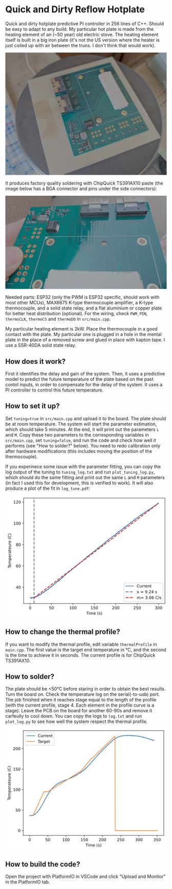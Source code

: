 # Quick and Dirty Reflow Hotplate

Quick and dirty hotplate predictive PI controller in 256 lines of C++. Should be easy to adapt to any build. My particular hot plate is made from the heating element of an (~50 year) old electric stove. The heating element itself is built in a big iron plate (it's not the US version where the heater is just coiled up with air between the truns. I don't think that would work).

![hot plate](assets/hot_plate.jpg)

It produces factory quality soldering with ChipQuick TS391AX10 paste (the image below has a BGA connector and pins under the side connectors):

![pcb](assets/PCB.jpg)

Needed parts: ESP32 (only the PWM is ESP32 specific, should work with most other MCUs), MAX6675 K-type thermocouple amplifier, a K-type thermocouple, and a solid state relay, and a flat aluminium or copper plate for better heat distribution (optional). For the wiring, check `PWM_PIN`, `thermoCLK`, `thermoCS` and `thermoDO` in `src/main.cpp`.

My particular heating element is 2kW. Place the thermocouple in a good contact with the plate. My particular one is plugged in a hole in the mental plate in the place of a removed screw and glued in place with kapton tape. I use a SSR-40DA solid state relay.

## How does it work?

First it identifies the delay and gain of the system. Then, it uses a predictive model to predict the future temperature of the plate based on the past contol inputs, in order to compensate for the delay of the system. It uses a PI controller to control this future temperature.

## How to set it up?

Set `tuning=true` in `src/main.cpp` and upload it to the board. The plate should be at room temperature. The system will start the parameter estimation, which should take 5 minutes. At the end, it will print out the parameters `L` and `M`. Copy these two parameters to the corresponding variables in `src/main.cpp`, set `tuning=false`, and run the code and check how well it performs (see "How to solder?" below). You need to redo calibration only after hardware modifications (this includes moving the position of the thermocouple). 

If you experinece some issue with the parameter fitting, you can copy the log output of the tuning to `tuning_log.txt` and run `plot_tuning_log.py`, which should do the same fitting and print out the same `L` and `M` parameters (in fact I used this for development, this is verified to work). It will also produce a plot of the fit in `log_tune.pdf`:

![tuning_fit](assets/log_tune.png)


## How to change the thermal profile?

If you want to modify the thermal profile, edit variable `thermalProfile` in `main.cpp`. The first value is the target end temperature in ℃, and the second is the time to achieve it in seconds. The current profile is for ChipQuick TS391AX10. 

## How to solder?

The plate should be <50℃ before staring in order to obtain the best results. Turn the board on. Check the temperature log on the serial(-to-usb) port. The job finished when it reaches stage equal to the length of the profile (with the current profile, stage 4. Each element in the profile curve is a stage). Leave the PCB on the board for another 60-90s and remove it carfeully to cool down. You can copy the logs to `log.txt` and run `plot_log.py` to see how well the system respect the thermal profile.

![log_profile](assets/log_profile.png)

## How to build the code?

Open the project with PlatformIO in VSCode and click "Upload and Monitor" in the PlatformIO tab.
